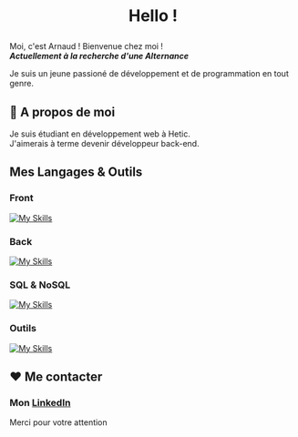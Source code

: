 # <p align="center">Hello !</p>
 Moi, c'est Arnaud ! Bienvenue chez moi !
<br>
***Actuellement à la recherche d'une Alternance***

Je suis un jeune passioné de développement et de programmation en tout genre.

<!-- ![Arnaud Stats](https://github-readme-stats.vercel.app/api?username=Jeck0v&theme=vue-dark&show_icons=true&hide_border=true&count_private=true) -->


## 🧐 A propos de moi

 Je suis étudiant en développement web à Hetic. <br>
 J'aimerais à terme devenir développeur back-end.


##  Mes Langages & Outils
### Front
[![My Skills](https://skillicons.dev/icons?i=html,css,js,nextjs,react)](https://github.com/Jeck0v)
### Back
[![My Skills](https://skillicons.dev/icons?i=nodejs,py,django,php)](https://github.com/Jeck0v)
### SQL & NoSQL
[![My Skills](https://skillicons.dev/icons?i=postgres,firebase,supabase,mongodb,mysql)](https://github.com/Jeck0v)
### Outils
[![My Skills](https://skillicons.dev/icons?i=docker,figma,vscode,phpstorm,pycharm)](https://github.com/Jeck0v)


## ❤️ Me contacter

### Mon [LinkedIn](www.linkedin.com/in/arnaud-fischer-9616332a2) <br>
Merci pour votre attention
